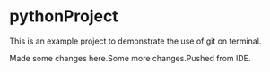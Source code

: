 # pythonProject
This is an example project to demonstrate the use of git on terminal.

Made some changes here.Some more changes.Pushed from IDE.
